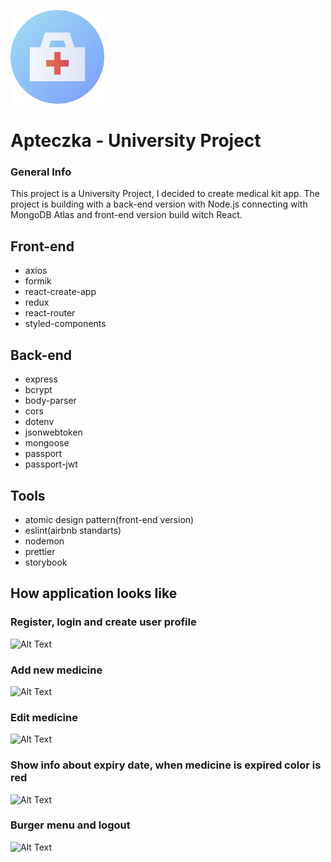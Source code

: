![alt text](https://github.com/stoqel33/ApteczkaProject/blob/master/readme/icon.png?raw=true)

# Apteczka - University Project
### General Info

This project is a University Project, I decided to create medical kit app. The project is building with a back-end version with Node.js connecting with MongoDB Atlas and front-end version build witch React.

## Front-end

* axios
* formik
* react-create-app
* redux
* react-router
* styled-components

## Back-end

* express
* bcrypt
* body-parser
* cors
* dotenv
* jsonwebtoken
* mongoose
* passport
* passport-jwt

## Tools

* atomic design pattern(front-end version)
* eslint(airbnb standarts)
* nodemon
* prettier
* storybook

## How application looks like

### Register, login and create user profile
![Alt Text](https://github.com/stoqel33/ApteczkaProject/blob/master/readme/startApp.gif)

### Add new medicine
![Alt Text](https://github.com/stoqel33/ApteczkaProject/blob/master/readme/addMedcine.gif)

### Edit medicine
![Alt Text](https://github.com/stoqel33/ApteczkaProject/blob/master/readme/editMedicine.gif)

### Show info about expiry date, when medicine is expired color is red
![Alt Text](https://github.com/stoqel33/ApteczkaProject/blob/master/readme/info.gif)

### Burger menu and logout
![Alt Text](https://github.com/stoqel33/ApteczkaProject/blob/master/readme/burgerPanelAndLogout.gif)
